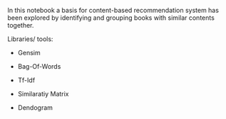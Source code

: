In this notebook  a basis for content-based recommendation system has been explored by identifying and grouping books with similar contents together.

Libraries/ tools:

* Gensim

* Bag-Of-Words

* Tf-Idf

* Similaratiy Matrix

* Dendogram
